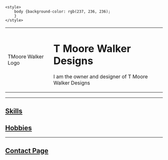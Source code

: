 
<html lang="en">

<head>
    <meta charset="UTF-8">
    <meta name="viewport" content="width=device-width, initial-scale=1.0">
	<meta name="author" content="TM Walker Designs">
    <meta name="keywords" content="Tina Moore Walker Designs Website">
    <title>T Moore Walker Designs Website</title>

    <style>
        body {background-color: rgb(237, 236, 236);
        }
    </style>
</head>

<body>
    <table cellspacing="20">
        <tr>
            <td><img src="tmw-designs_logo.gif" alt="">TMoore Walker Logo</td>
            <td><h1>T Moore Walker Designs</h1><p>I am the owner and designer of T Moore Walker Designs</p></td>
        </tr>
    </table>
 <hr>  
 <a href="Skills.html"><h2>Skills</h2></a> 
 <a href="Hobbies.html"><h2>Hobbies</h2></a>
 
  <hr> 
  
<a href="Contact.html"><h2>Contact Page</h2></a>
</body>
